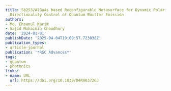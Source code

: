 ```yaml
---
title: Sb2S3/AlGaAs based Reconfigurable Metasurface for Dynamic Polarization and
  Directionality Control of Quantum Emitter Emission
authors:
- Md. Ehsanul Karim
- Sajid Muhaimin Choudhury
date: '2024-01-01'
publishDate: '2025-04-04T19:09:57.723038Z'
publication_types:
- article-journal
publication: '*RSC Advances*'
tags:
- quantum
- photonics
links:
- name: URL
  url: https://doi.org/10.1039/D4RA03726J
---
```


